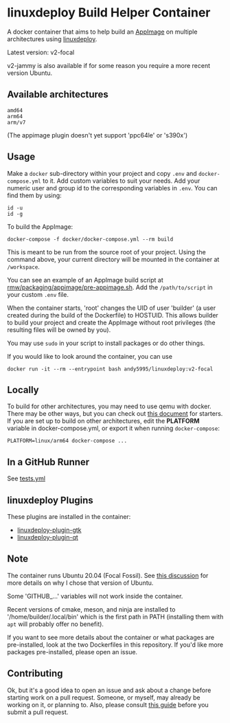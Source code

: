 # linuxdeploy Build Helper Container

A docker container that aims to help build an
[AppImage](https://github.com/AppImage/AppImageKit) on multiple architectures
using [linuxdeploy](https://github.com/linuxdeploy/linuxdeploy).

Latest version: v2-focal

v2-jammy is also available if for some reason you require a more recent
version Ubuntu.

## Available architectures

    amd64
    arm64
    arm/v7

(The appimage plugin doesn't yet support 'ppc64le' or 's390x')

## Usage

Make a `docker` sub-directory within your project and copy `.env` and
`docker-compose.yml` to it. Add custom variables to suit your needs. Add your
numeric user and group id to the corresponding variables in `.env`. You can
find them by using:

    id -u
    id -g

To build the AppImage:

    docker-compose -f docker/docker-compose.yml --rm build

This is meant to be run from the source root of your project. Using the
command above, your current directory will be mounted in the container at
`/workspace`.

You can see an example of an AppImage build script at
[rmw/packaging/appimage/pre-appimage.sh](https://github.com/theimpossibleastronaut/rmw/blob/master/packaging/appimage/pre-appimage.sh).
Add the `/path/to/script` in your custom `.env` file.

When the container starts, 'root' changes the UID of user 'builder' (a user
created during the build of the Dockerfile) to HOSTUID. This allows builder to
build your project and create the AppImage without root privileges (the
resulting files will be owned by you).

You may use `sudo` in your script to install packages or do other things.

If you would like to look around the container, you can use

    docker run -it --rm --entrypoint bash andy5995/linuxdeploy:v2-focal

## Locally

To build for other architectures, you may need to use qemu with docker. There
may be other ways, but you can check out [this
document](https://www.stereolabs.com/docs/docker/building-arm-container-on-x86)
for starters. If you are set up to build on other architectures, edit the
**PLATFORM** variable in docker-compose.yml, or export it when running
`docker-compose`:

    PLATFORM=linux/arm64 docker-compose ...

## In a GitHub Runner

See [tests.yml](https://github.com/andy5995/linuxdeploy-build-helper-container/blob/trunk/.github/workflows/test.yml)

## linuxdeploy Plugins

These plugins are installed in the container:

* [linuxdeploy-plugin-gtk](https://github.com/linuxdeploy/linuxdeploy-plugin-gtk)
* [linuxdeploy-plugin-qt](https://github.com/linuxdeploy/linuxdeploy-plugin-qt)

## Note

The container runs Ubuntu 20.04 (Focal Fossil). See [this
discussion](https://github.com/orgs/AppImage/discussions/1254) for more
details on why I chose that version of Ubuntu.

Some 'GITHUB_...' variables will not work inside the container.

Recent versions of cmake, meson, and ninja are installed to
'/home/builder/.local/bin' which is the first path in PATH (installing them
with `apt` will probably offer no benefit).

If you want to see more details about the container or what packages are
pre-installed, look at the two Dockerfiles in this repository. If you'd like
more packages pre-installed, please open an issue.

## Contributing

Ok, but it's a good idea to open an issue and ask about a change before
starting work on a pull request. Someone, or myself, may already be working on
it, or planning to. Also, please consult [this
guide](https://docs.github.com/en/pull-requests/collaborating-with-pull-requests/getting-started/best-practices-for-pull-requests)
before you submit a pull request.
